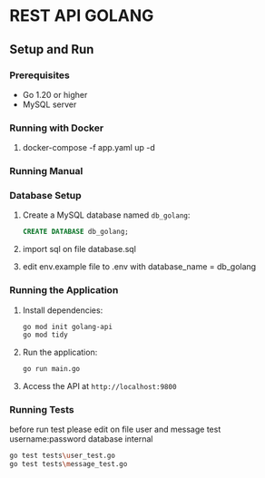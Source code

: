 # REST API GOLANG
## Setup and Run 

### Prerequisites

- Go 1.20 or higher
- MySQL server
### Running with Docker
1. docker-compose -f app.yaml up -d

### Running Manual
### Database Setup
1. Create a MySQL database named `db_golang`:
   ```sql
   CREATE DATABASE db_golang;
   ```
2. import sql on file database.sql

3. edit env.example file to .env with database_name = db_golang 

### Running the Application

1. Install dependencies:
   ```bash
   go mod init golang-api
   go mod tidy
   ```

2. Run the application:
   ```bash
   go run main.go
   ```

3. Access the API at `http://localhost:9800`

### Running Tests
before run test please edit on file user and message test username:password database internal
```bash
go test tests\user_test.go
go test tests\message_test.go
```

